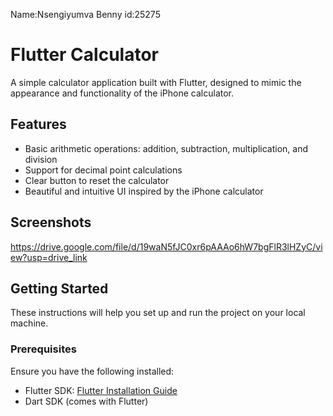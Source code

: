 Name:Nsengiyumva Benny
id:25275
# Flutter Calculator

A simple calculator application built with Flutter, designed to mimic the appearance and functionality of the iPhone calculator.

## Features

- Basic arithmetic operations: addition, subtraction, multiplication, and division
- Support for decimal point calculations
- Clear button to reset the calculator
- Beautiful and intuitive UI inspired by the iPhone calculator

## Screenshots

https://drive.google.com/file/d/19waN5fJC0xr6pAAAo6hW7bgFlR3lHZyC/view?usp=drive_link

## Getting Started

These instructions will help you set up and run the project on your local machine.

### Prerequisites

Ensure you have the following installed:

- Flutter SDK: [Flutter Installation Guide](https://flutter.dev/docs/get-started/install)
- Dart SDK (comes with Flutter)


